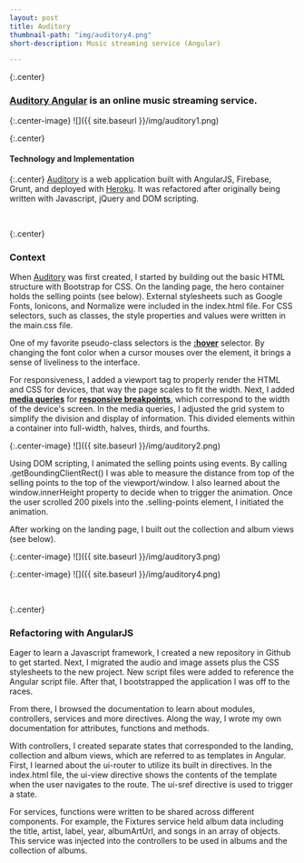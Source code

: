 ```yaml
---
layout: post
title: Auditory
thumbnail-path: "img/auditory4.png"
short-description: Music streaming service (Angular)

---
```


{:.center} 
### [Auditory Angular](http://auditory-angular.herokuapp.com) is an online music streaming service.

{:.center-image}
![]({{ site.baseurl }}/img/auditory1.png)

{:.center} 
#### Technology and Implementation

{:.center}
[Auditory](http://auditory-angular.herokuapp.com) is a web application built with AngularJS, Firebase, Grunt, and deployed with [Heroku](http://auditory-angular.herokuapp.com). It was refactored after originally being written with Javascript, jQuery and DOM scripting. 

<br>

{:.center} 
### Context

When [Auditory](http://auditory-angular.herokuapp.com) was first created, I started by building out the basic HTML structure with Bootstrap for CSS. On the landing page, the hero container holds the selling points (see below). External stylesheets such as Google Fonts, Ionicons, and Normalize were included in the index.html file. For CSS selectors, such as classes, the style properties and values were written in the main.css file. 

One of my favorite pseudo-class selectors is the <strong>[:hover](http://www.w3schools.com/cssref/sel_hover.asp)</strong> selector. By changing the font color when a cursor mouses over the element, it brings a sense of liveliness to the interface. 

For responsiveness, I added a viewport tag to properly render the HTML and CSS for devices, that way the page scales to fit the width. Next, I added <strong>[media queries](https://developer.mozilla.org/en-US/docs/Web/CSS/Media_Queries/Using_media_queries)</strong> for <strong>[responsive breakpoints](https://developers.google.com/web/fundamentals/design-and-ui/responsive/fundamentals/how-to-choose-breakpoints?hl=en)</strong>, which correspond to the width of the device's screen. In the media queries, I adjusted the grid system to simplify the division and display of information. This divided elements within a container into full-width, halves, thirds, and fourths. 

{:.center-image}
![]({{ site.baseurl }}/img/auditory2.png)

Using DOM scripting, I animated the selling points using events. By calling .getBoundingClientRect() I was able to measure the distance from top of the selling points to the top of the viewport/window. I also learned about the window.innerHeight property to decide when to trigger the animation. Once the user scrolled 200 pixels into the .selling-points element, I initiated the animation. 

After working on the landing page, I built out the collection and album views (see below).

{:.center-image}
![]({{ site.baseurl }}/img/auditory3.png)

{:.center-image}
![]({{ site.baseurl }}/img/auditory4.png)

<br>

{:.center}
### Refactoring with AngularJS

Eager to learn a Javascript framework, I created a new repository in Github to get started. Next, I migrated the audio and image assets plus the CSS stylesheets to the new project. New script files were added to reference the Angular script file. After that, I bootstrapped the application I was off to the races. 

From there, I browsed the documentation to learn about modules, controllers, services and more directives. Along the way, I wrote my own documentation for attributes, functions and methods.

With controllers, I created separate states that corresponded to the landing, collection and album views, which are referred to as templates in Angular. First, I learned about the ui-router to utilize its built in directives. In the index.html file, the ui-view directive shows the contents of the template when the user navigates to the route. The ui-sref directive is used to trigger a state. 

For services, functions were written to be shared across different components. For example, the Fixtures service held album data including the title, artist, label, year, albumArtUrl, and songs in an array of objects. This service was injected into the controllers to be used in albums and the collection of albums. 



<!--
{:.center} 
## Problem

{:.center}   
What problem?

{:.center} 
## Solution

{:.center} 
Streaming music instantly.
-->






